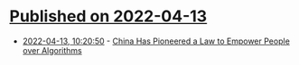 # [Published on 2022-04-13](index.md)

* [2022-04-13, 10:20:50](https://news.ycombinator.com/item?id=31012979) - [China Has Pioneered a Law to Empower People over Algorithms](https://onezero.medium.com/china-has-pioneered-a-law-to-empower-people-over-algorithms-70b29ba6285f)
